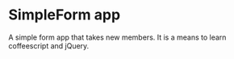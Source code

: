 SimpleForm app
============

A simple form app that takes new members.
It is a means to learn coffeescript and jQuery.

